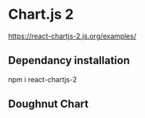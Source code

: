 # Chart.js 2

https://react-chartjs-2.js.org/examples/

## Dependancy installation

npm i react-chartjs-2

## Doughnut Chart